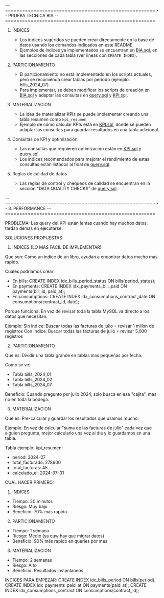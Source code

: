 -- =====================================================
--  PRUEBA TECNICA BIA
-- =====================================================

1. ÍNDICES  
   - Los índices sugeridos se pueden crear directamente en la base de datos usando los comandos indicados en este README.
   - Ejemplos de índices ya implementados se encuentran en [BIA.sql](BIA.sql), en las secciones de cada tabla (ver líneas con `CREATE INDEX`).

2. PARTICIONAMIENTO  
   - El particionamiento no está implementado en los scripts actuales, pero se recomienda crear tablas por periodo (ejemplo: bills_2024_07).
   - Para implementar, se deben modificar los scripts de creación en [BIA.sql](BIA.sql) y adaptar las consultas en [query.sql](query.sql) y [KPI.sql](KPI.sql).

3. MATERIALIZACIÓN  
   - La idea de materializar KPIs se puede implementar creando una tabla resumen como `kpi_resumen`.
   - Ejemplo de cómo calcular KPIs está en [KPI.sql](KPI.sql), donde se pueden adaptar las consultas para guardar resultados en una tabla adicional.

4. Consultas de KPI y optimización  
   - Las consultas que requieren optimización están en [KPI.sql](KPI.sql) y [query.sql](query.sql).
   - Los índices recomendados para mejorar el rendimiento de estas consultas están listados al final de [query.sql](query.sql).

5. Reglas de calidad de datos  
   - Las reglas de control y chequeos de calidad se encuentran en la sección "DATA QUALITY CHECKS" de [query.sql](query.sql).

-- =====================================================
-- 3.  PERFORMANCE 
-- =====================================================

PROBLEMA:
Las query del KPI están lentas cuando hay muchos datos, tardan demas en ejecutarse.

SOLUCIONES PROPUESTAS:

1. INDICES (LO MAS FACIL DE IMPLEMENTAR)

Que son: Como un indice de un libro, ayudan a encontrar datos mucho mas rapido.

Cuales podriamos crear:
- En bills: CREATE INDEX idx_bills_period_status ON bills(period, status);
- En payments: CREATE INDEX idx_payments_bill_paid ON payments(bill_id, paid_at);
- En consumptions: CREATE INDEX idx_consumptions_contract_date ON consumptions(contract_id, date);

Porque funciona: En vez de revisar toda la tabla  MySQL va directo a los datos que necesitan.

Ejemplo:
Sin indice: Buscar todas las facturas de julio = revisar 1 millon de registros
Con indice: Buscar todas las facturas de julio = revisar 5,000 registros

2. PARTICIONAMIENTO 

Que es: Dividir una tabla grande en tablas mas pequeñas por fecha.

Como se ve:
- Tabla bills_2024_01 
- Tabla bills_2024_02  
- Tabla bills_2024_07 

Beneficio: Cuando pregunto por julio 2024, solo busca en esa "cajita", mas no en toda la bodega.

3. MATERIALIZACION 

Que es: Pre-calcular y guardar los resultados que usamos mucho.

Ejemplo:
En vez de calcular "suma de las facturas de julio" cada vez que alguien pregunta,
mejor calcularlo una vez al dia y lo guardamos en una tabla.

Tabla ejemplo:
kpi_resumen:
- period: 2024-07
- total_facturado: 278600
- total_facturas: 45
- calculado_el: 2024-07-31

CUAL HACER PRIMERO:

1. INDICES 
  - Tiempo: 30 minutos
  - Riesgo: Muy bajo
  - Beneficio: 70% más rapido

2. PARTICIONAMIENTO 
  - Tiempo: 1 semana
  - Riesgo: Medio (ya quw hay que migrar datos)
  - Beneficio: 90% más rapido en queries por mes

3. MATERIALIZACIÓN 
  - Tiempo: 2 semanas  
  - Riesgo: Alto 
  - Beneficio: Resultados instantaneos

INDICES PARA EMPEZAR:
CREATE INDEX idx_bills_period ON bills(period);
CREATE INDEX idx_payments_paid_at ON payments(paid_at);
CREATE INDEX idx_consumptions_contract ON consumptions(contract_id);
